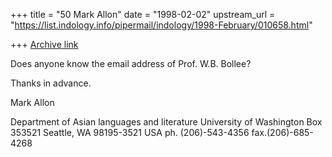 +++
title = "50 Mark Allon"
date = "1998-02-02"
upstream_url = "https://list.indology.info/pipermail/indology/1998-February/010658.html"

+++
[Archive link](https://list.indology.info/pipermail/indology/1998-February/010658.html)

Does anyone know the email address of Prof. W.B. Bollee?

Thanks in advance.

Mark Allon

Department of Asian languages and literature
University of Washington
Box 353521
Seattle, WA 98195-3521
USA
ph. (206)-543-4356
fax.(206)-685-4268



